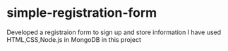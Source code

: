 # simple-registration-form
Developed a registraion form to sign up and store information 
I have used HTML,CSS,Node.js in MongoDB in this project
